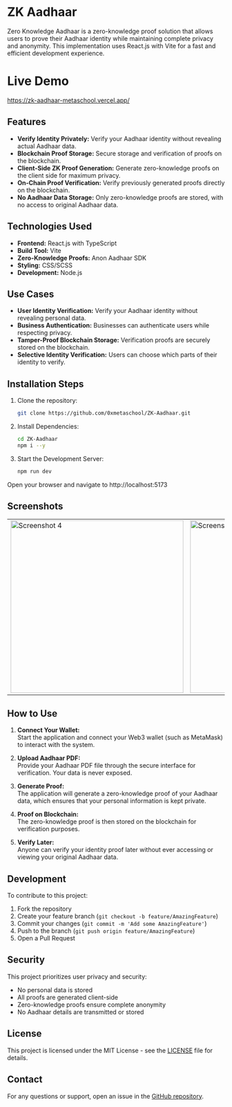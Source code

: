# ZK Aadhaar

Zero Knowledge Aadhaar is a zero-knowledge proof solution that allows users to prove their Aadhaar identity while maintaining complete privacy and anonymity. This implementation uses React.js with Vite for a fast and efficient development experience.

# Live Demo
https://zk-aadhaar-metaschool.vercel.app/

## Features

- **Verify Identity Privately:** Verify your Aadhaar identity without revealing actual Aadhaar data.
- **Blockchain Proof Storage:** Secure storage and verification of proofs on the blockchain.
- **Client-Side ZK Proof Generation:** Generate zero-knowledge proofs on the client side for maximum privacy.
- **On-Chain Proof Verification:** Verify previously generated proofs directly on the blockchain.
- **No Aadhaar Data Storage:** Only zero-knowledge proofs are stored, with no access to original Aadhaar data.


## Technologies Used
- **Frontend:** React.js with TypeScript
- **Build Tool:** Vite
- **Zero-Knowledge Proofs:** Anon Aadhaar SDK
- **Styling:** CSS/SCSS
- **Development:** Node.js

## Use Cases

- **User Identity Verification:** Verify your Aadhaar identity without revealing personal data.
- **Business Authentication:** Businesses can authenticate users while respecting privacy.
- **Tamper-Proof Blockchain Storage:** Verification proofs are securely stored on the blockchain.
- **Selective Identity Verification:** Users can choose which parts of their identity to verify.



## Installation Steps
1. Clone the repository:
    ```bash
    git clone https://github.com/0xmetaschool/ZK-Aadhaar.git
    ```

2. Install Dependencies:
    ```bash
    cd ZK-Aadhaar
    npm i --y
    ```

3. Start the Development Server:
    ```bash
    npm run dev
    ```

Open your browser and navigate to http://localhost:5173





## Screenshots
<table>
  <tr>
    <td><img src="https://github.com/user-attachments/assets/b6685969-f43c-43a5-a920-38eee97dc376" alt="Screenshot 4" width="400"></td>
    <td><img src="https://github.com/user-attachments/assets/99d168c6-f8ca-404f-af17-344907ba3743" alt="Screenshot 1" width="400"></td>
    <td><img src="https://github.com/user-attachments/assets/5687043d-da6b-4978-b084-ea04fa826658" alt="Screenshot 2" width="400"></td>
    
  </tr>
</table>

## How to Use

1. **Connect Your Wallet:**  
   Start the application and connect your Web3 wallet (such as MetaMask) to interact with the system.

2. **Upload Aadhaar PDF:**  
   Provide your Aadhaar PDF file through the secure interface for verification. Your data is never exposed.

3. **Generate Proof:**  
   The application will generate a zero-knowledge proof of your Aadhaar data, which ensures that your personal information is kept private.

4. **Proof on Blockchain:**  
   The zero-knowledge proof is then stored on the blockchain for verification purposes.

5. **Verify Later:**  
   Anyone can verify your identity proof later without ever accessing or viewing your original Aadhaar data.


## Development

To contribute to this project:

1. Fork the repository
2. Create your feature branch (`git checkout -b feature/AmazingFeature`)
3. Commit your changes (`git commit -m 'Add some AmazingFeature'`)
4. Push to the branch (`git push origin feature/AmazingFeature`)
5. Open a Pull Request

## Security

This project prioritizes user privacy and security:
- No personal data is stored
- All proofs are generated client-side
- Zero-knowledge proofs ensure complete anonymity
- No Aadhaar details are transmitted or stored

## License

This project is licensed under the MIT License - see the [LICENSE](LICENSE) file for details.

## Contact

For any questions or support, open an issue in the [GitHub repository](https://github.com/0xmetaschool/ZK-Aadhaar/issues).
